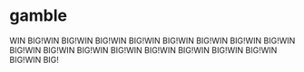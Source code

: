 # gamble
WIN BIG!WIN BIG!WIN BIG!WIN BIG!WIN BIG!WIN BIG!WIN BIG!WIN BIG!WIN BIG!WIN BIG!WIN BIG!WIN BIG!WIN BIG!WIN BIG!WIN BIG!WIN BIG!WIN BIG!WIN BIG!
